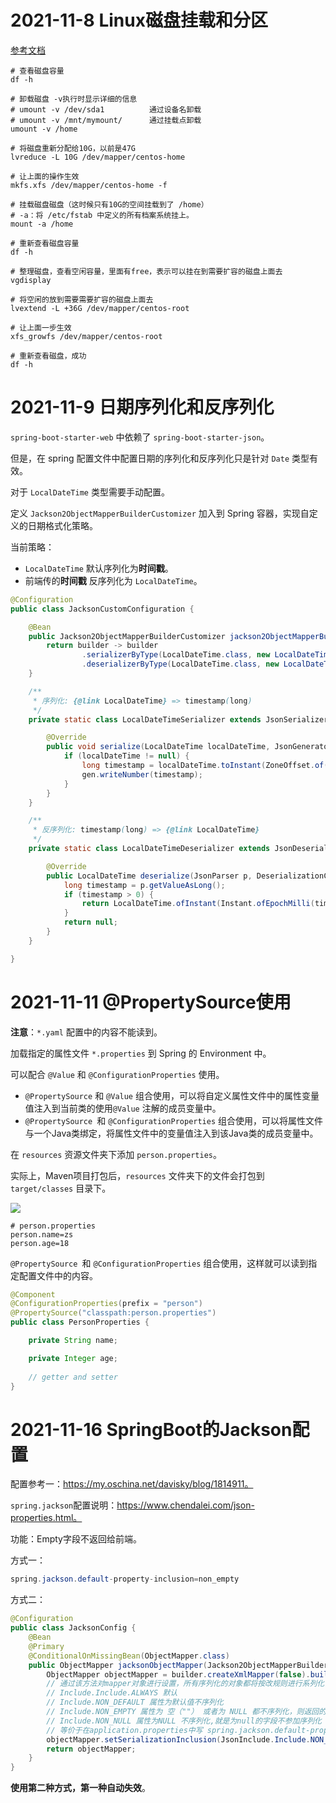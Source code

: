 # 2021-11-8 Linux磁盘挂载和分区

[参考文档](https://zhuanlan.zhihu.com/p/87595311)

```shell
# 查看磁盘容量
df -h

# 卸载磁盘 -v执行时显示详细的信息
# umount -v /dev/sda1          通过设备名卸载 
# umount -v /mnt/mymount/      通过挂载点卸载  
umount -v /home

# 将磁盘重新分配给10G，以前是47G
lvreduce -L 10G /dev/mapper/centos-home

# 让上面的操作生效
mkfs.xfs /dev/mapper/centos-home -f

# 挂载磁盘磁盘（这时候只有10G的空间挂载到了 /home）
# -a：将 /etc/fstab 中定义的所有档案系统挂上。
mount -a /home

# 重新查看磁盘容量
df -h

# 整理磁盘，查看空闲容量，里面有free，表示可以挂在到需要扩容的磁盘上面去
vgdisplay

# 将空闲的放到需要需要扩容的磁盘上面去
lvextend -L +36G /dev/mapper/centos-root

# 让上面一步生效
xfs_growfs /dev/mapper/centos-root

# 重新查看磁盘，成功
df -h
```



# 2021-11-9 日期序列化和反序列化

`spring-boot-starter-web` 中依赖了 `spring-boot-starter-json`。

但是，在 spring 配置文件中配置日期的序列化和反序列化只是针对 `Date` 类型有效。

对于 `LocalDateTime` 类型需要手动配置。



定义 `Jackson2ObjectMapperBuilderCustomizer` 加入到 Spring 容器，实现自定义的日期格式化策略。

当前策略：

- `LocalDateTime` 默认序列化为**时间戳**。
- 前端传的**时间戳** 反序列化为 `LocalDateTime`。

```java
@Configuration
public class JacksonCustomConfiguration {

    @Bean
    public Jackson2ObjectMapperBuilderCustomizer jackson2ObjectMapperBuilderCustomizer() {
        return builder -> builder
                .serializerByType(LocalDateTime.class, new LocalDateTimeSerializer())
                .deserializerByType(LocalDateTime.class, new LocalDateTimeDeserializer());
    }

    /**
     * 序列化: {@link LocalDateTime} => timestamp(long)
     */
    private static class LocalDateTimeSerializer extends JsonSerializer<LocalDateTime> {

        @Override
        public void serialize(LocalDateTime localDateTime, JsonGenerator gen, SerializerProvider serializers) throws IOException {
            if (localDateTime != null) {
                long timestamp = localDateTime.toInstant(ZoneOffset.of("+8")).toEpochMilli();
                gen.writeNumber(timestamp);
            }
        }
    }

    /**
     * 反序列化: timestamp(long) => {@link LocalDateTime}
     */
    private static class LocalDateTimeDeserializer extends JsonDeserializer<LocalDateTime> {

        @Override
        public LocalDateTime deserialize(JsonParser p, DeserializationContext ctxt) throws IOException, JsonProcessingException {
            long timestamp = p.getValueAsLong();
            if (timestamp > 0) {
                return LocalDateTime.ofInstant(Instant.ofEpochMilli(timestamp), ZoneId.systemDefault());
            }
            return null;
        }
    }

}
```



# 2021-11-11 @PropertySource使用

**注意**：`*.yaml` 配置中的内容不能读到。

加载指定的属性文件 `*.properties` 到 Spring 的 Environment 中。

可以配合 `@Value` 和 `@ConfigurationProperties` 使用。

- `@PropertySource` 和 `@Value` 组合使用，可以将自定义属性文件中的属性变量值注入到当前类的使用`@Value` 注解的成员变量中。
- `@PropertySource `和 `@ConfigurationProperties` 组合使用，可以将属性文件与一个Java类绑定，将属性文件中的变量值注入到该Java类的成员变量中。



在 `resources` 资源文件夹下添加 `person.properties`。

实际上，Maven项目打包后，`resources` 文件夹下的文件会打包到 `target/classes` 目录下。

![](https://cdn.jsdelivr.net/gh/RingoTangs/image-hosting@master/spring5/image.7kten1ye5yc0.png)

```properties
# person.properties
person.name=zs
person.age=18
```



`@PropertySource `和 `@ConfigurationProperties` 组合使用，这样就可以读到指定配置文件中的内容。

```java
@Component
@ConfigurationProperties(prefix = "person")
@PropertySource("classpath:person.properties")
public class PersonProperties {

    private String name;

    private Integer age;
	
    // getter and setter
}
```

# 2021-11-16 SpringBoot的Jackson配置

配置参考一：https://my.oschina.net/davisky/blog/1814911。

`spring.jackson`配置说明：https://www.chendalei.com/json-properties.html。

功能：Empty字段不返回给前端。



方式一：

```java
spring.jackson.default-property-inclusion=non_empty
```





方式二：

```java
@Configuration
public class JacksonConfig {
    @Bean
    @Primary
    @ConditionalOnMissingBean(ObjectMapper.class)
    public ObjectMapper jacksonObjectMapper(Jackson2ObjectMapperBuilder builder) {
        ObjectMapper objectMapper = builder.createXmlMapper(false).build();
        // 通过该方法对mapper对象进行设置，所有序列化的对象都将按改规则进行系列化
        // Include.Include.ALWAYS 默认
        // Include.NON_DEFAULT 属性为默认值不序列化
        // Include.NON_EMPTY 属性为 空（""） 或者为 NULL 都不序列化，则返回的json是没有这个字段的。这样对移动端会更省流量
        // Include.NON_NULL 属性为NULL 不序列化,就是为null的字段不参加序列化
        // 等价于在application.properties中写 spring.jackson.default-property-inclusion=non_empty
        objectMapper.setSerializationInclusion(JsonInclude.Include.NON_EMPTY);
        return objectMapper;
    }
}
```

**使用第二种方式，第一种自动失效**。